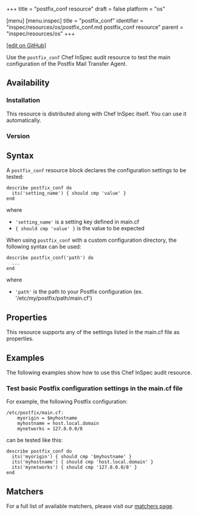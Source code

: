 +++
title = "postfix_conf resource"
draft = false
platform = "os"

[menu]
  [menu.inspec]
    title = "postfix_conf"
    identifier = "inspec/resources/os/postfix_conf.md postfix_conf resource"
    parent = "inspec/resources/os"
+++

[\[edit on GitHub\]](https://github.com/inspec/inspec/blob/master/docs-chef-io/content/inspec/resources/postfix_conf.md)

Use the `postfix_conf` Chef InSpec audit resource to test the main configuration of the Postfix Mail Transfer Agent.

## Availability

### Installation

This resource is distributed along with Chef InSpec itself. You can use it automatically.

### Version

## Syntax

A `postfix_conf` resource block declares the configuration settings to be tested:

    describe postfix_conf do
      its('setting_name') { should cmp 'value' }
    end

where

- `'setting_name'` is a setting key defined in main.cf
- `{ should cmp 'value' }` is the value to be expected

When using `postfix_conf` with a custom configuration directory, the following syntax can be used:

    describe postfix_conf('path') do
      ...
    end

where

- `'path'` is the path to your Postfix configuration (ex. '/etc/my/postfix/path/main.cf')

## Properties

This resource supports any of the settings listed in the main.cf file as properties.

## Examples

The following examples show how to use this Chef InSpec audit resource.

### Test basic Postfix configuration settings in the main.cf file

For example, the following Postfix configuration:

    /etc/postfix/main.cf:
    	myorigin = $myhostname
    	myhostname = host.local.domain
    	mynetworks = 127.0.0.0/8

can be tested like this:

    describe postfix_conf do
      its('myorigin') { should cmp '$myhostname' }
      its('myhostname') { should cmp 'host.local.domain' }
      its('mynetworks') { should cmp '127.0.0.0/8' }
    end

## Matchers

For a full list of available matchers, please visit our [matchers page](/inspec/matchers/).
